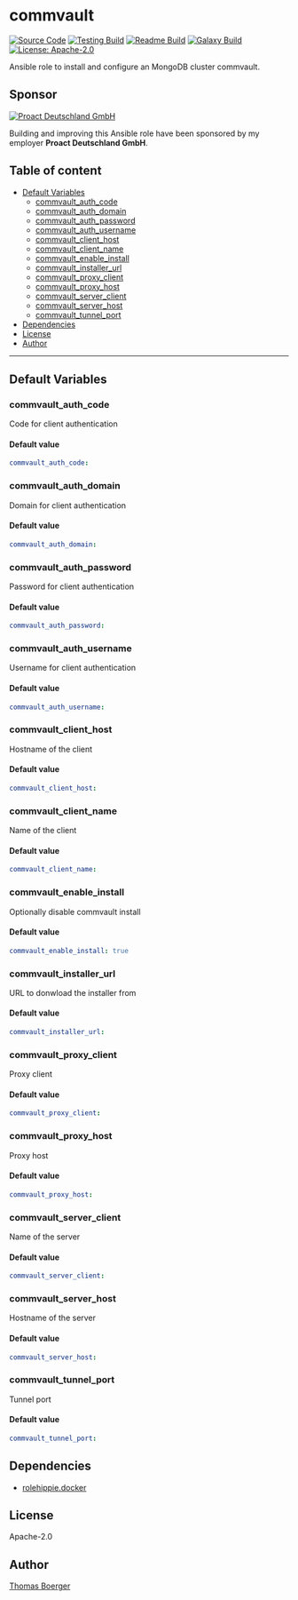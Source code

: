 # commvault

[![Source Code](https://img.shields.io/badge/github-source%20code-blue?logo=github&logoColor=white)](https://github.com/rolehippie/commvault) [![Testing Build](https://github.com/rolehippie/commvault/workflows/testing/badge.svg)](https://github.com/rolehippie/commvault/actions?query=workflow%3Atesting) [![Readme Build](https://github.com/rolehippie/commvault/workflows/readme/badge.svg)](https://github.com/rolehippie/commvault/actions?query=workflow%3Areadme) [![Galaxy Build](https://github.com/rolehippie/commvault/workflows/galaxy/badge.svg)](https://github.com/rolehippie/commvault/actions?query=workflow%3Agalaxy) [![License: Apache-2.0](https://img.shields.io/github/license/rolehippie/commvault)](https://github.com/rolehippie/commvault/blob/master/LICENSE) 

Ansible role to install and configure an MongoDB cluster commvault. 

## Sponsor 

[![Proact Deutschland GmbH](https://proact.eu/wp-content/uploads/2020/03/proact-logo.png)](https://proact.eu) 

Building and improving this Ansible role have been sponsored by my employer **Proact Deutschland GmbH**.

## Table of content

* [Default Variables](#default-variables)
  * [commvault_auth_code](#commvault_auth_code)
  * [commvault_auth_domain](#commvault_auth_domain)
  * [commvault_auth_password](#commvault_auth_password)
  * [commvault_auth_username](#commvault_auth_username)
  * [commvault_client_host](#commvault_client_host)
  * [commvault_client_name](#commvault_client_name)
  * [commvault_enable_install](#commvault_enable_install)
  * [commvault_installer_url](#commvault_installer_url)
  * [commvault_proxy_client](#commvault_proxy_client)
  * [commvault_proxy_host](#commvault_proxy_host)
  * [commvault_server_client](#commvault_server_client)
  * [commvault_server_host](#commvault_server_host)
  * [commvault_tunnel_port](#commvault_tunnel_port)
* [Dependencies](#dependencies)
* [License](#license)
* [Author](#author)

---

## Default Variables

### commvault_auth_code

Code for client authentication

#### Default value

```YAML
commvault_auth_code:
```

### commvault_auth_domain

Domain for client authentication

#### Default value

```YAML
commvault_auth_domain:
```

### commvault_auth_password

Password for client authentication

#### Default value

```YAML
commvault_auth_password:
```

### commvault_auth_username

Username for client authentication

#### Default value

```YAML
commvault_auth_username:
```

### commvault_client_host

Hostname of the client

#### Default value

```YAML
commvault_client_host:
```

### commvault_client_name

Name of the client

#### Default value

```YAML
commvault_client_name:
```

### commvault_enable_install

Optionally disable commvault install

#### Default value

```YAML
commvault_enable_install: true
```

### commvault_installer_url

URL to donwload the installer from

#### Default value

```YAML
commvault_installer_url:
```

### commvault_proxy_client

Proxy client

#### Default value

```YAML
commvault_proxy_client:
```

### commvault_proxy_host

Proxy host

#### Default value

```YAML
commvault_proxy_host:
```

### commvault_server_client

Name of the server

#### Default value

```YAML
commvault_server_client:
```

### commvault_server_host

Hostname of the server

#### Default value

```YAML
commvault_server_host:
```

### commvault_tunnel_port

Tunnel port

#### Default value

```YAML
commvault_tunnel_port:
```

## Dependencies

* [rolehippie.docker](https://github.com/rolehippie/docker)

## License

Apache-2.0

## Author

[Thomas Boerger](https://github.com/tboerger)
